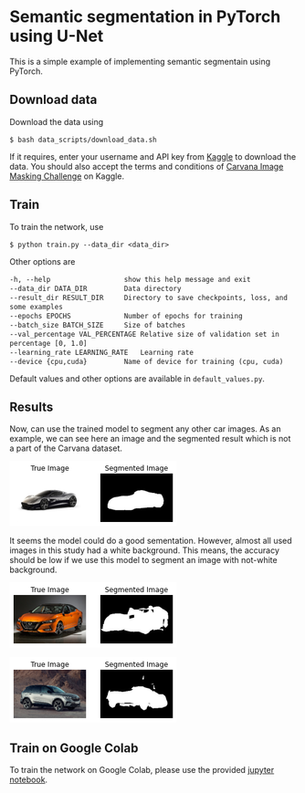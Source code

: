 # Semantic segmentation in PyTorch using U-Net
<!-- ----------------------------------------------- -->

This is a simple example of implementing semantic segmentain using PyTorch.

## Download data
Download the data using 
```console
$ bash data_scripts/download_data.sh
```
If it requires, enter your username and API key from [Kaggle](https://www.kaggle.com/docs/api#authentication) to download the data.
You should also accept the terms and conditions of [Carvana Image Masking Challenge](https://www.kaggle.com/competitions/carvana-image-masking-challenge) on Kaggle.

## Train
To train the network, use
```console
$ python train.py --data_dir <data_dir>
```
Other options are
```console
-h, --help                  show this help message and exit
--data_dir DATA_DIR         Data directory
--result_dir RESULT_DIR     Directory to save checkpoints, loss, and some examples
--epochs EPOCHS             Number of epochs for training
--batch_size BATCH_SIZE     Size of batches
--val_percentage VAL_PERCENTAGE Relative size of validation set in percentage [0, 1.0]
--learning_rate LEARNING_RATE   Learning rate
--device {cpu,cuda}         Name of device for training (cpu, cuda)
```

Default values and other options are available in `default_values.py`. 

## Results
Now, can use the trained model to segment any other car images.
As an example, we can see here an image and the segmented result which is not a part of the Carvana dataset.

![test](./results/test/results/test.png)

It seems the model could do a good sementation.
However, almost all used images in this study had a white background. 
This means, the accuracy should be low if we use this model to segment an image with not-white background.

![test](./results/test/results/test1.png)


![test](./results/test/results/test2.png)

## Train on Google Colab
To train the network on Google Colab, please use the provided [jupyter notebook](https://github.com/AmirMardan/deep-learning-algorithms/blob/main/0_img_segmentation/1_unet_carvana/run_colab.ipynb).


